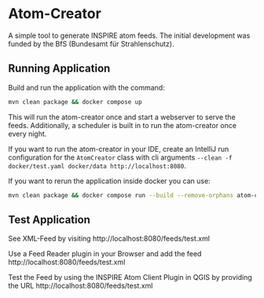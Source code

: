 Atom-Creator
============

A simple tool to generate INSPIRE atom feeds. The initial development was funded by the BfS (Bundesamt für Strahlenschutz).

Running Application
-------------------

Build and run the application with the command:

```bash
mvn clean package && docker compose up
```

This will run the atom-creator once and start a webserver to serve the feeds. Additionally,
a scheduler is built in to run the atom-creator once every night.

If you want to run the atom-creator in your IDE, create an IntelliJ run configuration for the
`AtomCreator` class with cli arguments `--clean -f docker/test.yaml docker/data http://localhost:8080`.

If you want to rerun the application inside docker you can use:

```bash
mvn clean package && docker compose run --build --remove-orphans atom-creator
```

Test Application
----------------

See XML-Feed by visiting http://localhost:8080/feeds/test.xml

Use a Feed Reader plugin in your Browser and add the feed http://localhost:8080/feeds/test.xml

Test the Feed by using the INSPIRE Atom Client Plugin in QGIS by providing the URL http://localhost:8080/feeds/test.xml
